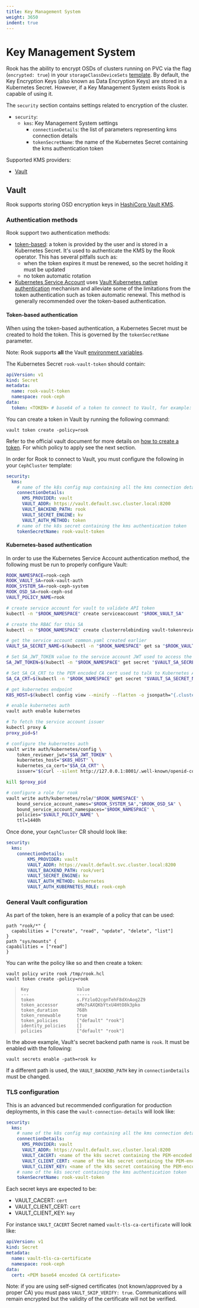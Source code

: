 ```yaml
---
title: Key Management System
weight: 3650
indent: true
---
```


# Key Management System

Rook has the ability to encrypt OSDs of clusters running on PVC via the flag (`encrypted: true`) in your `storageClassDeviceSets` [template](#pvc-based-cluster).
By default, the Key Encryption Keys (also known as Data Encryption Keys) are stored in a Kubernetes Secret.
However, if a Key Management System exists Rook is capable of using it.

The `security` section contains settings related to encryption of the cluster.

* `security`:
  * `kms`: Key Management System settings
    * `connectionDetails`: the list of parameters representing kms connection details
    * `tokenSecretName`: the name of the Kubernetes Secret containing the kms authentication token

Supported KMS providers:

* [Vault](#vault)
## Vault

Rook supports storing OSD encryption keys in [HashiCorp Vault KMS](https://www.vaultproject.io/).

### Authentication methods

Rook support two authentication methods:

* [token-based](#token-based-authentication): a token is provided by the user and is stored in a Kubernetes Secret. It's used to
  authenticate the KMS by the Rook operator. This has several pitfalls such as:
    * when the token expires it must be renewed, so the secret holding it must be updated
    * no token automatic rotation
* [Kubernetes Service Account](#kubernetes-based-authentication) uses [Vault Kubernetes native
  authentication](https://www.vaultproject.io/docs/auth/kubernetes) mechanism and alleviate some of the limitations from the token authentication such as token automatic renewal. This method is
  generally recommended over the token-based authentication.

#### Token-based authentication

When using the token-based authentication, a Kubernetes Secret must be created to hold the token.
This is governed by the `tokenSecretName` parameter.

Note: Rook supports **all** the Vault [environment variables](https://www.vaultproject.io/docs/commands#environment-variables).

The Kubernetes Secret `rook-vault-token` should contain:

```yaml
apiVersion: v1
kind: Secret
metadata:
  name: rook-vault-token
  namespace: rook-ceph
data:
  token: <TOKEN> # base64 of a token to connect to Vault, for example: cy5GWXpsbzAyY2duVGVoRjhkWG5Bb3EyWjkK
```

You can create a token in Vault by running the following command:

```console
vault token create -policy=rook
```

Refer to the official vault document for more details on [how to create a
token](https://www.vaultproject.io/docs/commands/token/create). For which policy to apply see the
next section.

In order for Rook to connect to Vault, you must configure the following in your `CephCluster` template:

```yaml
security:
  kms:
    # name of the k8s config map containing all the kms connection details
    connectionDetails:
      KMS_PROVIDER: vault
      VAULT_ADDR: https://vault.default.svc.cluster.local:8200
      VAULT_BACKEND_PATH: rook
      VAULT_SECRET_ENGINE: kv
      VAULT_AUTH_METHOD: token
    # name of the k8s secret containing the kms authentication token
    tokenSecretName: rook-vault-token
```

#### Kubernetes-based authentication

In order to use the Kubernetes Service Account authentication method, the following must be run to properly configure Vault:

```sh
ROOK_NAMESPACE=rook-ceph
ROOK_VAULT_SA=rook-vault-auth
ROOK_SYSTEM_SA=rook-ceph-system
ROOK_OSD_SA=rook-ceph-osd
VAULT_POLICY_NAME=rook

# create service account for vault to validate API token
kubectl -n "$ROOK_NAMESPACE" create serviceaccount "$ROOK_VAULT_SA"

# create the RBAC for this SA
kubectl -n "$ROOK_NAMESPACE" create clusterrolebinding vault-tokenreview-binding --clusterrole=system:auth-delegator --serviceaccount="$ROOK_NAMESPACE":"$ROOK_VAULT_SA"

# get the service account common.yaml created earlier
VAULT_SA_SECRET_NAME=$(kubectl -n "$ROOK_NAMESPACE" get sa "$ROOK_VAULT_SA" -o jsonpath="{.secrets[*]['name']}")

# Set SA_JWT_TOKEN value to the service account JWT used to access the TokenReview API
SA_JWT_TOKEN=$(kubectl -n "$ROOK_NAMESPACE" get secret "$VAULT_SA_SECRET_NAME" -o jsonpath="{.data.token}" | base64 --decode)

# Set SA_CA_CRT to the PEM encoded CA cert used to talk to Kubernetes API
SA_CA_CRT=$(kubectl -n "$ROOK_NAMESPACE" get secret "$VAULT_SA_SECRET_NAME" -o jsonpath="{.data['ca\.crt']}" | base64 --decode)

# get kubernetes endpoint
K8S_HOST=$(kubectl config view --minify --flatten -o jsonpath="{.clusters[0].cluster.server}")

# enable kubernetes auth
vault auth enable kubernetes

# To fetch the service account issuer
kubectl proxy &
proxy_pid=$!

# configure the kubernetes auth
vault write auth/kubernetes/config \
    token_reviewer_jwt="$SA_JWT_TOKEN" \
    kubernetes_host="$K8S_HOST" \
    kubernetes_ca_cert="$SA_CA_CRT" \
    issuer="$(curl --silent http://127.0.0.1:8001/.well-known/openid-configuration | jq -r .issuer)"

kill $proxy_pid

# configure a role for rook
vault write auth/kubernetes/role/"$ROOK_NAMESPACE" \
    bound_service_account_names="$ROOK_SYSTEM_SA","$ROOK_OSD_SA" \
    bound_service_account_namespaces="$ROOK_NAMESPACE" \
    policies="$VAULT_POLICY_NAME" \
    ttl=1440h
```

Once done, your `CephCluster` CR should look like:

```yaml
security:
  kms:
    connectionDetails:
        KMS_PROVIDER: vault
        VAULT_ADDR: https://vault.default.svc.cluster.local:8200
        VAULT_BACKEND_PATH: rook/ver1
        VAULT_SECRET_ENGINE: kv
        VAULT_AUTH_METHOD: kubernetes
        VAULT_AUTH_KUBERNETES_ROLE: rook-ceph
```

### General Vault configuration

As part of the token, here is an example of a policy that can be used:

```hcl
path "rook/*" {
  capabilities = ["create", "read", "update", "delete", "list"]
}
path "sys/mounts" {
capabilities = ["read"]
}
```

You can write the policy like so and then create a token:

```console
vault policy write rook /tmp/rook.hcl
vault token create -policy=rook
```
>```
>Key                  Value
>---                  -----
>token                s.FYzlo02cgnTehF8dXnAoq2Z9
>token_accessor       oMo7sAXQKbYtxU4HtO8k3pko
>token_duration       768h
>token_renewable      true
>token_policies       ["default" "rook"]
>identity_policies    []
>policies             ["default" "rook"]
>```

In the above example, Vault's secret backend path name is `rook`. It must be enabled with the following:

```console
vault secrets enable -path=rook kv
```

If a different path is used, the `VAULT_BACKEND_PATH` key in `connectionDetails` must be changed.

### TLS configuration

This is an advanced but recommended configuration for production deployments, in this case the `vault-connection-details` will look like:

```yaml
security:
  kms:
    # name of the k8s config map containing all the kms connection details
    connectionDetails:
      KMS_PROVIDER: vault
      VAULT_ADDR: https://vault.default.svc.cluster.local:8200
      VAULT_CACERT: <name of the k8s secret containing the PEM-encoded CA certificate>
      VAULT_CLIENT_CERT: <name of the k8s secret containing the PEM-encoded client certificate>
      VAULT_CLIENT_KEY: <name of the k8s secret containing the PEM-encoded private key>
    # name of the k8s secret containing the kms authentication token
    tokenSecretName: rook-vault-token
```

Each secret keys are expected to be:

* VAULT_CACERT: `cert`
* VAULT_CLIENT_CERT: `cert`
* VAULT_CLIENT_KEY: `key`

For instance `VAULT_CACERT` Secret named `vault-tls-ca-certificate` will look like:

```yaml
apiVersion: v1
kind: Secret
metadata:
  name: vault-tls-ca-certificate
  namespace: rook-ceph
data:
  cert: <PEM base64 encoded CA certificate>
```

Note: if you are using self-signed certificates (not known/approved by a proper CA) you must pass `VAULT_SKIP_VERIFY: true`.
Communications will remain encrypted but the validity of the certificate will not be verified.
